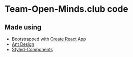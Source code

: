 # Team-Open-Minds.club code

## Made using

* Bootstrapped with [Create React App](README-CRA.md)
* [Ant Design](https://ant.design/)
* [Styled-Components](https://www.styled-components.com/)
